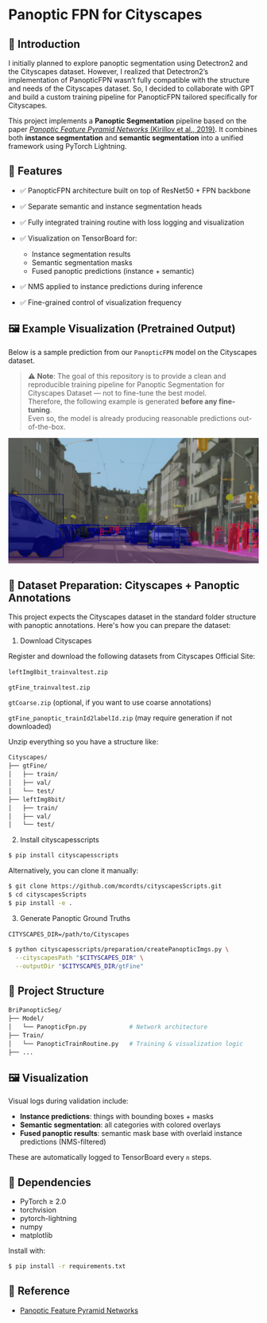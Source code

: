 # Panoptic FPN for Cityscapes

## 📜 Introduction

I initially planned to explore panoptic segmentation using Detectron2 and the Cityscapes dataset. However, I realized that Detectron2’s implementation of PanopticFPN wasn’t fully compatible with the structure and needs of the Cityscapes dataset. So, I decided to collaborate with GPT and build a custom training pipeline for PanopticFPN tailored specifically for Cityscapes.

This project implements a **Panoptic Segmentation** pipeline based on the paper [*Panoptic Feature Pyramid Networks* (Kirillov et al., 2019)](https://arxiv.org/pdf/1901.02446). It combines both **instance segmentation** and **semantic segmentation** into a unified framework using PyTorch Lightning.

## 🔧 Features

* ✅ PanopticFPN architecture built on top of ResNet50 + FPN backbone
* ✅ Separate semantic and instance segmentation heads
* ✅ Fully integrated training routine with loss logging and visualization
* ✅ Visualization on TensorBoard for:

  * Instance segmentation results
  * Semantic segmentation masks
  * Fused panoptic predictions (instance + semantic)
* ✅ NMS applied to instance predictions during inference
* ✅ Fine-grained control of visualization frequency

## 🖼 Example Visualization (Pretrained Output)

Below is a sample prediction from our `PanopticFPN` model on the Cityscapes dataset.

> ⚠️ **Note**: The goal of this repository is to provide a clean and reproducible training pipeline for Panoptic Segmentation for Cityscapes Dataset — not to fine-tune the best model.  
> Therefore, the following example is generated **before any fine-tuning**.  
> Even so, the model is already producing reasonable predictions out-of-the-box.

![Panoptic FPN Example](./assets/example1.png)

## 📂 Dataset Preparation: Cityscapes + Panoptic Annotations

This project expects the Cityscapes dataset in the standard folder structure with panoptic annotations. Here's how you can prepare the dataset:

1. Download Cityscapes

Register and download the following datasets from Cityscapes Official Site:

`leftImg8bit_trainvaltest.zip`

`gtFine_trainvaltest.zip`

`gtCoarse.zip` (optional, if you want to use coarse annotations)

`gtFine_panoptic_trainId2labelId.zip` (may require generation if not downloaded)

Unzip everything so you have a structure like:
```bash
Cityscapes/
├── gtFine/
│   ├── train/
│   ├── val/
│   └── test/
├── leftImg8bit/
│   ├── train/
│   ├── val/
│   └── test/
```

2. Install cityscapesscripts

```bash
$ pip install cityscapesscripts
```
Alternatively, you can clone it manually:
```bash
$ git clone https://github.com/mcordts/cityscapesScripts.git
$ cd cityscapesScripts
$ pip install -e .
```
3. Generate Panoptic Ground Truths

`CITYSCAPES_DIR=/path/to/Cityscapes`

```bash
$ python cityscapesscripts/preparation/createPanopticImgs.py \
  --cityscapesPath "$CITYSCAPES_DIR" \
  --outputDir "$CITYSCAPES_DIR/gtFine"
```

## 📂 Project Structure

```bash
BriPanopticSeg/
├── Model/
│   └── PanopticFpn.py            # Network architecture
├── Train/
│   └── PanopticTrainRoutine.py   # Training & visualization logic
├── ...
```

## 🖼️ Visualization

Visual logs during validation include:

* **Instance predictions**: things with bounding boxes + masks
* **Semantic segmentation**: all categories with colored overlays
* **Fused panoptic results**: semantic mask base with overlaid instance predictions (NMS-filtered)

These are automatically logged to TensorBoard every `n` steps.

## 🧠 Dependencies

* PyTorch ≥ 2.0
* torchvision
* pytorch-lightning
* numpy
* matplotlib

Install with:

```bash
$ pip install -r requirements.txt
```

## 📘️ Reference

* [Panoptic Feature Pyramid Networks](https://arxiv.org/pdf/1901.02446)

